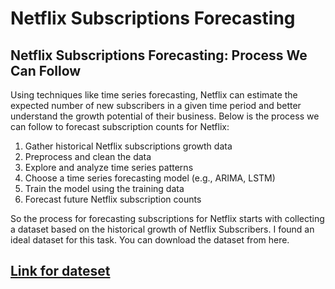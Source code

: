 # Netflix Subscriptions Forecasting

## Netflix Subscriptions Forecasting: Process We Can Follow

Using techniques like time series forecasting, Netflix can estimate the expected number of new subscribers in a given time period and better understand the growth potential of their business. Below is the process we can follow to forecast subscription counts for Netflix:

1. Gather historical Netflix subscriptions growth data
2. Preprocess and clean the data
3. Explore and analyze time series patterns
4. Choose a time series forecasting model (e.g., ARIMA, LSTM)
5. Train the model using the training data
6. Forecast future Netflix subscription counts

So the process for forecasting subscriptions for Netflix starts with collecting a dataset based on the historical growth of Netflix Subscribers. I found an ideal dataset for this task. You can download the dataset from here.

## [Link for dateset](https://statso.io/forecasting-subscriptions-case-study/)


